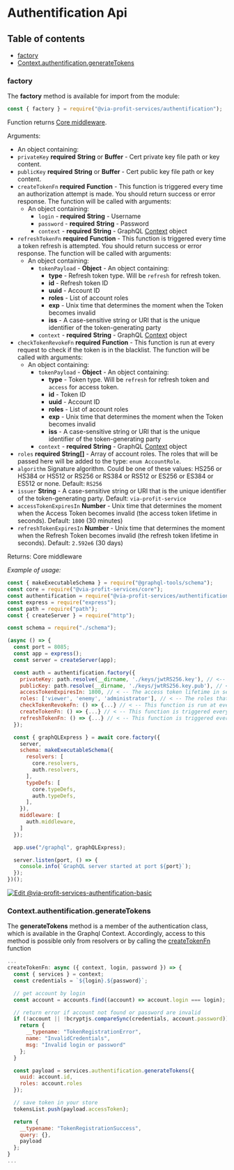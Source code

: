 # Authentification Api


## Table of contents

 - [factory](#factory)
 - [Context.authentification.generateTokens](#contextauthentificationgeneratetokens)

### factory

The **factory** method is available for import from the module:

```js
const { factory } = require("@via-profit-services/authentification");
```

Function returns [Core middleware](../core/middlewares.md).

Arguments:
 - An object containing:
  - `privateKey` **required** **String** or **Buffer** -  Cert private key file path or key content.
  - `publicKey` **required** **String** or **Buffer** -  Cert public key file path or key content.
  - `createTokenFn` **required** **Function** - This function is triggered every time an authorization attempt is made. You should return success or error response. The function will be called with arguments:
    - An object containing:
      - `login` - **required** **String** - Username
      - `password` - **required** **String** - Password
      - `context` - **required** **String** - GraphQL [Context](../core/context.md) object
  - `refreshTokenFn` **required** **Function** - This function is triggered every time a token refresh is attempted. You should return success or error response. The function will be called with arguments:
    - An object containing:
      - `tokenPayload` - **Object** - An object containing:
        - **type** - Refresh token type. Will be `refresh` for refresh token.
        - **id** - Refresh token ID
        - **uuid** - Account ID
        - **roles** - List of account roles
        - **exp** - Unix time that determines the moment when the Token becomes invalid
        - **iss** - A case-sensitive string or URI that is the unique identifier of the token-generating party
      - `context` - **required** **String** - GraphQL [Context](../core/context.md) object
  - `checkTokenRevokeFn` **required** **Function** - This function is run at every request to check if the token is in the blacklist. The function will be called with arguments:
    - An object containing:
      - `tokenPayload` - **Object** - An object containing:
        - **type** - Token type. Will be `refresh` for refresh token and `access` for access token.
        - **id** - Token ID
        - **uuid** - Account ID
        - **roles** - List of account roles
        - **exp** - Unix time that determines the moment when the Token becomes invalid
        - **iss** - A case-sensitive string or URI that is the unique identifier of the token-generating party
      - `context` - **required** **String** - GraphQL [Context](../core/context.md) object
  - `roles` **required** **String[]** - Array of account roles. The roles that will be passed here will be added to the type: `enum AccountRole`.
  - `algorithm` Signature algorithm. Could be one of these values: HS256 or HS384 or HS512 or RS256 or RS384 or RS512 or ES256 or ES384 or ES512 or none. Default: `RS256`
  - `issuer` **String** - A case-sensitive string or URI that is the unique identifier of the token-generating party. Default: `via-profit-service`
  - `accessTokenExpiresIn` **Number** - Unix time that determines the moment when the Access Token becomes invalid (the access token lifetime in seconds).  Default: `1800` (30 minutes)
  - `refreshTokenExpiresIn` **Number** - Unix time that determines the moment when the Refresh Token becomes invalid (the refresh token lifetime in seconds).  Default: `2.592e6` (30 days)


Returns:
  Core middleware

_Example of usage:_

```js
const { makeExecutableSchema } = require("@graphql-tools/schema");
const core = require("@via-profit-services/core");
const authentification = require("@via-profit-services/authentification");
const express = require("express");
const path = require("path");
const { createServer } = require("http");

const schema = require("./schema");

(async () => {
  const port = 8085;
  const app = express();
  const server = createServer(app);

  const auth = authentification.factory({
    privateKey: path.resolve(__dirname, './keys/jwtRS256.key'), // <-- path to your private key
    publicKey: path.resolve(__dirname, './keys/jwtRS256.key.pub'), // <-- path to your public key
    accessTokenExpiresIn: 1800, // < -- The access token lifetime in seconds)
    roles: ['viewer', 'enemy', 'administrator'], // < -- The roles that will be passed here will be added to the type: enum AccountRole
    checkTokenRevokeFn: () => {...} // < -- This function is run at every request to check if the token is in the blacklist
    createTokenFn: () => {...} // < -- This function is triggered every time an authorization attempt is made
    refreshTokenFn: () => {...} // < -- This function is triggered every time a token refresh is attempted
  });

  const { graphQLExpress } = await core.factory({
    server,
    schema: makeExecutableSchema({
      resolvers: [
        core.resolvers,
        auth.resolvers,
      ],
      typeDefs: [
        core.typeDefs,
        auth.typeDefs,
      ],
    }),
    middleware: [
      auth.middleware,
    ]
  });

  app.use("/graphql", graphQLExpress);

  server.listen(port, () => {
    console.info(`GraphQL server started at port ${port}`);
  });
})();
```
[![Edit @via-profit-services-authentification-basic](https://codesandbox.io/static/img/play-codesandbox.svg)](https://codesandbox.io/s/via-profit-services-authentification-basic-5stt6?fontsize=14&hidenavigation=1&theme=dark)


### Context.authentification.generateTokens

The **generateTokens** method is a member of the authentication class, which is available in the Graphql Context. Accordingly, access to this method is possible only from resolvers or by calling the [createTokenFn](#factory) function

```js
...
createTokenFn: async ({ context, login, password }) => {
  const { services } = context;
  const credentials = `${login}.${password}`;

  // get account by login
  const account = accounts.find((account) => account.login === login);

  // return error if account not found or password are invalid
  if (!account || !bcryptjs.compareSync(credentials, account.password)) {
    return {
      __typename: "TokenRegistrationError",
      name: "InvalidCredentials",
      msg: "Invalid login or password"
    };
  }

  const payload = services.authentification.generateTokens({
    uuid: account.id,
    roles: account.roles
  });

  // save token in your store
  tokensList.push(payload.accessToken);

  return {
    __typename: "TokenRegistrationSuccess",
    query: {},
    payload
  };
}
...
```